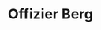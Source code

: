 ---
title: Offizier Berg
name: Berg
alias: Berg
group: Russische Armee
rank: Offizier
info: Weras Verlobter
priority: 5
---